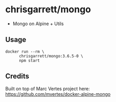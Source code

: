 # chrisgarrett/mongo

* Mongo on Alpine + Utils


## Usage

```
docker run --rm \
      chrisgarrett/mongo:3.6.5-0 \
      npm start
```


## Credits

Built on top of Marc Vertes project here: https://github.com/mvertes/docker-alpine-mongo

